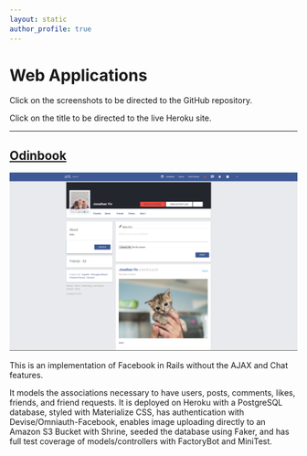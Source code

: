 ```yaml
---
layout: static
author_profile: true
---
```


# Web Applications

Click on the screenshots to be directed to the GitHub repository.

Click on the title to be directed to the live Heroku site.

___

## [Odinbook](https://serene-coast-95388.herokuapp.com)

[![Odinbook](/assets/images/odinbook.png)](https://github.com/JonathanYiv/odinbook)

This is an implementation of Facebook in Rails without the AJAX and Chat features.

It models the associations necessary to have users, posts, comments, likes, friends, and friend requests.
It is deployed on Heroku with a PostgreSQL database, styled with Materialize CSS, has authentication with Devise/Omniauth-Facebook, enables image uploading directly to an Amazon S3 Bucket with Shrine, seeded the database using Faker, and has full test coverage of models/controllers with FactoryBot and MiniTest.